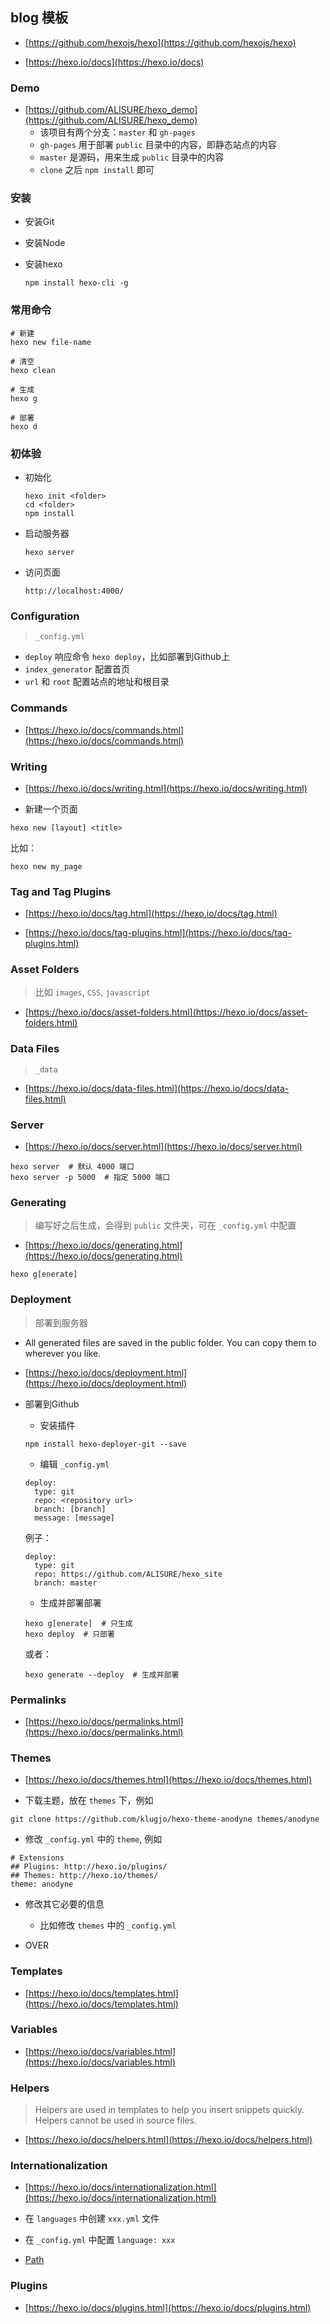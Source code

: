 ## blog 模板

* [https://github.com/hexojs/hexo](https://github.com/hexojs/hexo)

* [https://hexo.io/docs](https://hexo.io/docs)


### Demo

* [https://github.com/ALISURE/hexo_demo](https://github.com/ALISURE/hexo_demo)
    * 该项目有两个分支：`master` 和 `gh-pages`
    * `gh-pages` 用于部署 `public` 目录中的内容，即静态站点的内容
    * `master` 是源码，用来生成 `public` 目录中的内容
    * `clone` 之后 `npm install` 即可
    

### 安装

* 安装Git

* 安装Node

* 安装hexo
    ```
    npm install hexo-cli -g
    ```
    
### 常用命令
```
# 新建
hexo new file-name

# 清空
hexo clean

# 生成
hexo g

# 部署
hexo d
```



### 初体验

* 初始化
    ```
    hexo init <folder>
    cd <folder>
    npm install
    ```

* 启动服务器
    ```
    hexo server
    ```

* 访问页面
    ```
    http://localhost:4000/
    ```


### Configuration

> `_config.yml`

* `deploy` 响应命令 `hexo deploy`，比如部署到Github上
* `index_generator` 配置首页
* `url` 和 `root` 配置站点的地址和根目录


### Commands

* [https://hexo.io/docs/commands.html](https://hexo.io/docs/commands.html)


### Writing

* [https://hexo.io/docs/writing.html](https://hexo.io/docs/writing.html)

* 新建一个页面
```
hexo new [layout] <title>
```
比如：
```
hexo new my_page
```


### Tag and Tag Plugins

* [https://hexo.io/docs/tag.html](https://hexo.io/docs/tag.html)

* [https://hexo.io/docs/tag-plugins.html](https://hexo.io/docs/tag-plugins.html)


### Asset Folders
> 比如 `images`, `CSS`, `javascript`

* [https://hexo.io/docs/asset-folders.html](https://hexo.io/docs/asset-folders.html)


### Data Files
> `_data`

* [https://hexo.io/docs/data-files.html](https://hexo.io/docs/data-files.html)


### Server

* [https://hexo.io/docs/server.html](https://hexo.io/docs/server.html)
```
hexo server  # 默认 4000 端口
hexo server -p 5000  # 指定 5000 端口
```

### Generating

> 编写好之后生成，会得到 `public` 文件夹，可在 `_config.yml` 中配置

* [https://hexo.io/docs/generating.html](https://hexo.io/docs/generating.html)
```
hexo g[enerate]
```


### Deployment

> 部署到服务器

* All generated files are saved in the public folder. 
You can copy them to wherever you like.

* [https://hexo.io/docs/deployment.html](https://hexo.io/docs/deployment.html)

* 部署到Github

    * 安装插件
    ```
    npm install hexo-deployer-git --save
    ```
    
    * 编辑 `_config.yml`
    ```
    deploy:
      type: git
      repo: <repository url>
      branch: [branch]
      message: [message]
    ```
    例子：
    ```
    deploy:
      type: git
      repo: https://github.com/ALISURE/hexo_site
      branch: master
    ```
    
    * 生成并部署部署
    ```
    hexo g[enerate]  # 只生成
    hexo deploy  # 只部署
    ```
    或者：
    ```
    hexo generate --deploy  # 生成并部署
    ```


### Permalinks

* [https://hexo.io/docs/permalinks.html](https://hexo.io/docs/permalinks.html)


### Themes

* [https://hexo.io/docs/themes.html](https://hexo.io/docs/themes.html)

* 下载主题，放在 `themes` 下，例如
```
git clone https://github.com/klugjo/hexo-theme-anodyne themes/anodyne
```

* 修改 `_config.yml` 中的 `theme`, 例如
```
# Extensions
## Plugins: http://hexo.io/plugins/
## Themes: http://hexo.io/themes/
theme: anodyne
```

* 修改其它必要的信息
    * 比如修改 `themes` 中的 `_config.yml`

* OVER


### Templates

* [https://hexo.io/docs/templates.html](https://hexo.io/docs/templates.html)


### Variables

* [https://hexo.io/docs/variables.html](https://hexo.io/docs/variables.html)


### Helpers

> Helpers are used in templates to help you insert snippets quickly. 
Helpers cannot be used in source files.

* [https://hexo.io/docs/helpers.html](https://hexo.io/docs/helpers.html)


### Internationalization 

* [https://hexo.io/docs/internationalization.html](https://hexo.io/docs/internationalization.html)

* 在 `languages` 中创建 `xxx.yml` 文件

* 在 `_config.yml` 中配置 `language: xxx`

* [Path](https://hexo.io/docs/internationalization.html#Path)


### Plugins

* [https://hexo.io/docs/plugins.html](https://hexo.io/docs/plugins.html)
